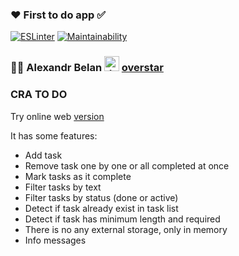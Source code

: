 ### ❤️ First to do app ✅

[![ESLinter](https://github.com/FFire/crt-todo/actions/workflows/ESLinter.yml/badge.svg)](https://github.com/FFire/crt-todo/actions/workflows/ESLinter.yml)
[![Maintainability](https://api.codeclimate.com/v1/badges/2fedef06da5579404408/maintainability)](https://codeclimate.com/github/FFire/crt-todo/maintainability)

### 🙋‍♂ Alexandr Belan <img src="https://4.bp.blogspot.com/-IUDvPAuE9Rg/XE9Muo_8D-I/AAAAAAAAHdE/vDGQsIXh4GM8qdInx9AHPq984Q9P4BEQgCK4BGAYYCw/s640/Icon-Telegram.png" alt="drawing" width="24"/>️ [overstar](https://t.me/overstar)
### CRA TO DO
Try online web [version](https://cra-todo.vercel.app/)

It has some features:
- Add task
- Remove task one by one or all completed at once
- Mark tasks as it complete
- Filter tasks by text
- Filter tasks by status (done or active)
- Detect if task already exist in task list
- Detect if task has minimum length and required
- There is no any external storage, only in memory
- Info messages
